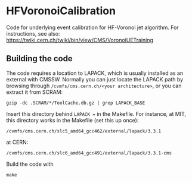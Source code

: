 # HFVoronoiCalibration
Code for underlying event calibration for HF-Voronoi jet algorithm.
For instructions, see also: https://twiki.cern.ch/twiki/bin/view/CMS/VoronoiUETraining

## Building the code
The code requires a location to LAPACK, which is usually installed as an external with CMSSW. Normally you can just locate the LAPACK path by browsing through `/cvmfs/cms.cern.ch/<your architecture>`, or you can extract it from SCRAM:
```
gzip -dc .SCRAM/*/ToolCache.db.gz | grep LAPACK_BASE
```
Insert this directory behind `LAPACK =` in the Makefile.
For instance, at MIT, this directory works in the Makefile (set this up once):
```
/cvmfs/cms.cern.ch/slc5_amd64_gcc462/external/lapack/3.3.1
```
at CERN:
```
/cvmfs/cms.cern.ch/slc6_amd64_gcc491/external/lapack/3.3.1-cms
```

Build the code with
```
make
```

